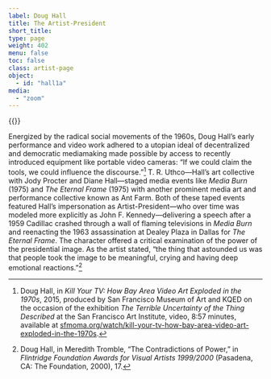 ```yaml
---
label: Doug Hall
title: The Artist-President
short_title:
type: page
weight: 402
menu: false
toc: false
class: artist-page
object:
  - id: "hall1a"
media:
  - "zoom"
---
```

{{<q-figure id="hall1a">}}

Energized by the radical social movements of the 1960s, Doug Hall’s early performance and video work adhered to a utopian ideal of decentralized and democratic mediamaking made possible by access to recently introduced equipment like portable video cameras: “If we could claim the tools, we could influence the discourse.”[^1] T. R. Uthco—Hall’s art collective with Jody Procter and Diane Hall—staged media events like *Media Burn* (1975) and *The Eternal Frame* (1975) with another prominent media art and performance collective known as Ant Farm. Both of these taped events featured Hall’s impersonation as Artist-President—who over time was modeled more explicitly as John F. Kennedy—delivering a speech after a 1959 Cadillac crashed through a wall of flaming televisions in *Media Burn* and reenacting the 1963 assassination at Dealey Plaza in Dallas for *The Eternal Frame*. The character offered a critical examination of the power of the presidential image. As the artist stated, “the thing that astounded us was that people took the image to be meaningful, crying and having deep emotional reactions.”[^2]

[^1]: Doug Hall, in *Kill Your TV: How Bay Area Video Art Exploded in the 1970s*, 2015, produced by San Francisco Museum of Art and KQED on the occasion of the exhibition *The Terrible Uncertainty of the Thing Described* at the San Francisco Art Institute, video, 8:57 minutes, available at [sfmoma.org/watch/kill-your-tv-how-bay-area-video-art-exploded-in-the-1970s](https://www.sfmoma.org/watch/kill-your-tv-how-bay-area-video-art-exploded-in-the-1970s).

[^2]: Doug Hall, in Meredith Tromble, “The Contradictions of Power,” in *Flintridge Foundation Awards for Visual Artists 1999/2000* (Pasadena, CA: The Foundation, 2000), 17.

